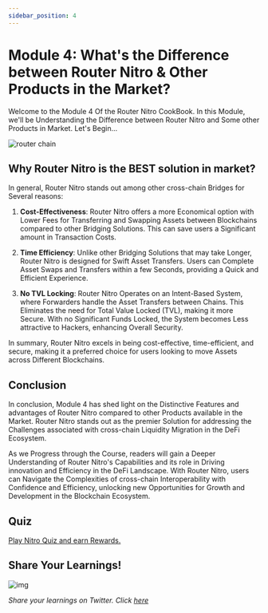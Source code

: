 ```yaml
---
sidebar_position: 4
---
```


# Module 4: What's the Difference between Router Nitro & Other Products in the Market?

Welcome to the Module 4 Of the Router Nitro CookBook. In this Module, we'll be Understanding the Difference between Router Nitro and Some other Products in Market. Let's Begin...

![router chain](https://github.com/ShivankK26/Router-Nitro-CookBook/assets/115289871/edac46cf-dadb-4a42-ba1b-503af9d087a6)

## Why Router Nitro is the BEST solution in market?

In general, Router Nitro stands out among other cross-chain Bridges for Several reasons:

1. **Cost-Effectiveness**: Router Nitro offers a more Economical option with Lower Fees for Transferring and Swapping Assets between Blockchains compared to other Bridging Solutions. This can save users a Significant amount in Transaction Costs.

2. **Time Efficiency**: Unlike other Bridging Solutions that may take Longer, Router Nitro is designed for Swift Asset Transfers. Users can Complete Asset Swaps and Transfers within a few Seconds, providing a Quick and Efficient Experience.

3. **No TVL Locking**: Router Nitro Operates on an Intent-Based System, where Forwarders handle the Asset Transfers between Chains. This Eliminates the need for Total Value Locked (TVL), making it more Secure. With no Significant Funds Locked, the System becomes Less attractive to Hackers, enhancing Overall Security.

In summary, Router Nitro excels in being cost-effective, time-efficient, and secure, making it a preferred choice for users looking to move Assets across Different Blockchains.

## Conclusion

In conclusion, Module 4 has shed light on the Distinctive Features and advantages of Router Nitro compared to other Products available in the Market. Router Nitro stands out as the premier Solution for addressing the Challenges associated with cross-chain Liquidity Migration in the DeFi Ecosystem.

As we Progress through the Course, readers will gain a Deeper Understanding of Router Nitro's Capabilities and its role in Driving innovation and Efficiency in the DeFi Landscape. With Router Nitro, users can Navigate the Complexities of cross-chain Interoperability with Confidence and Efficiency, unlocking new Opportunities for Growth and Development in the Blockchain Ecosystem.

## Quiz

[Play Nitro Quiz and earn Rewards.](https://router-nitro-quiz.vercel.app/page4)

## Share Your Learnings!

![img](https://github.com/router-resources/Router-Nitro-CookBook/assets/124175970/23258532-0dfa-407e-b695-2ed2eb39d1bc)

_Share your learnings on Twitter. Click [here](https://ctt.ac/k1xnd)_
